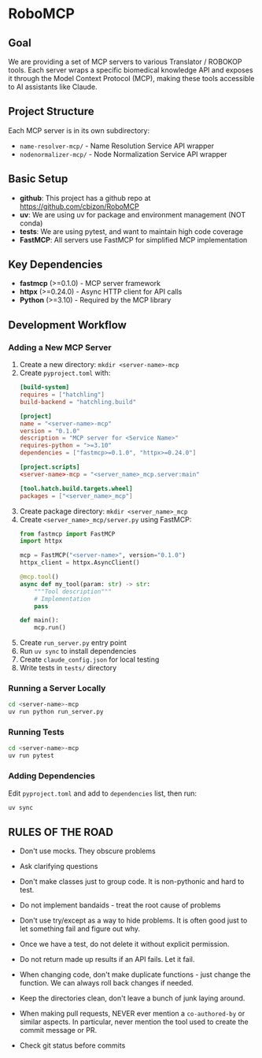 # RoboMCP

## Goal

We are providing a set of MCP servers to various Translator / ROBOKOP tools. Each server wraps a specific biomedical knowledge API and exposes it through the Model Context Protocol (MCP), making these tools accessible to AI assistants like Claude.

## Project Structure

Each MCP server is in its own subdirectory:
- `name-resolver-mcp/` - Name Resolution Service API wrapper
- `nodenormalizer-mcp/` - Node Normalization Service API wrapper

## Basic Setup

* **github**: This project has a github repo at https://github.com/cbizon/RoboMCP
* **uv**: We are using uv for package and environment management (NOT conda)
* **tests**: We are using pytest, and want to maintain high code coverage
* **FastMCP**: All servers use FastMCP for simplified MCP implementation

## Key Dependencies

- **fastmcp** (>=0.1.0) - MCP server framework
- **httpx** (>=0.24.0) - Async HTTP client for API calls
- **Python** (>=3.10) - Required by the MCP library

## Development Workflow

### Adding a New MCP Server

1. Create a new directory: `mkdir <server-name>-mcp`
2. Create `pyproject.toml` with:
   ```toml
   [build-system]
   requires = ["hatchling"]
   build-backend = "hatchling.build"

   [project]
   name = "<server-name>-mcp"
   version = "0.1.0"
   description = "MCP server for <Service Name>"
   requires-python = ">=3.10"
   dependencies = ["fastmcp>=0.1.0", "httpx>=0.24.0"]

   [project.scripts]
   <server-name>-mcp = "<server_name>_mcp.server:main"

   [tool.hatch.build.targets.wheel]
   packages = ["<server_name>_mcp"]
   ```
3. Create package directory: `mkdir <server_name>_mcp`
4. Create `<server_name>_mcp/server.py` using FastMCP:
   ```python
   from fastmcp import FastMCP
   import httpx

   mcp = FastMCP("<server-name>", version="0.1.0")
   httpx_client = httpx.AsyncClient()

   @mcp.tool()
   async def my_tool(param: str) -> str:
       """Tool description"""
       # Implementation
       pass

   def main():
       mcp.run()
   ```
5. Create `run_server.py` entry point
6. Run `uv sync` to install dependencies
7. Create `claude_config.json` for local testing
8. Write tests in `tests/` directory

### Running a Server Locally

```bash
cd <server-name>-mcp
uv run python run_server.py
```

### Running Tests

```bash
cd <server-name>-mcp
uv run pytest
```

### Adding Dependencies

Edit `pyproject.toml` and add to `dependencies` list, then run:
```bash
uv sync
```

## **RULES OF THE ROAD**

- Don't use mocks. They obscure problems

- Ask clarifying questions

- Don't make classes just to group code. It is non-pythonic and hard to test.

- Do not implement bandaids - treat the root cause of problems

- Don't use try/except as a way to hide problems.  It is often good just to let something fail and figure out why.

- Once we have a test, do not delete it without explicit permission.  

- Do not return made up results if an API fails.  Let it fail.

- When changing code, don't make duplicate functions - just change the function. We can always roll back changes if needed.

- Keep the directories clean, don't leave a bunch of junk laying around.

- When making pull requests, NEVER ever mention a `co-authored-by` or similar aspects. In particular, never mention the tool used to create the commit message or PR.

- Check git status before commits

